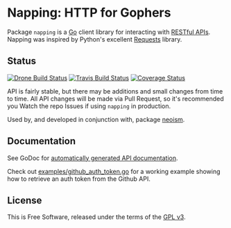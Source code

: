 # Napping: HTTP for Gophers

Package `napping` is a [Go][] client library for interacting with
[RESTful APIs][].  Napping was inspired  by Python's excellent [Requests][]
library.


## Status

[![Drone Build Status](https://drone.io/github.com/jmcvetta/napping/status.png)](https://drone.io/github.com/jmcvetta/napping/latest)
[![Travis Build Status](https://travis-ci.org/jmcvetta/napping.png)](https://travis-ci.org/jmcvetta/napping)
[![Coverage Status](https://coveralls.io/repos/jmcvetta/napping/badge.png?branch=napping)](https://coveralls.io/r/jmcvetta/napping)

API is fairly stable, but there may be additions and small changes from time to
time.  All API changes will be made via Pull Request, so it's recommended you
Watch the repo Issues if using `napping` in production.

Used by, and developed in conjunction with, package [neoism][].


## Documentation

See GoDoc for [automatically generated API documentation][godoc].

Check out [examples/github_auth_token.go][auth-token] for a working example
showing how to retrieve an auth token from the Github API.


## License

This is Free Software, released under the terms of the [GPL v3][].


[Go]:           http://golang.org
[RESTful APIs]: http://en.wikipedia.org/wiki/Representational_state_transfer#RESTful_web_APIs
[Requests]:     http://python-requests.org
[GPL v3]:       http://www.gnu.org/copyleft/gpl.html
[auth-token]:   https://github.com/jmcvetta/napping/blob/master/examples/github_auth_token.go
[godoc]:        http://godoc.org/github.com/jmcvetta/napping
[neoism]:       https://github.com/jmcvetta/neoism
